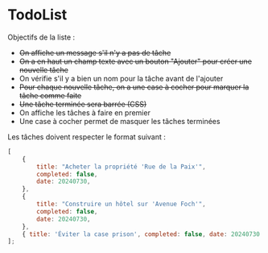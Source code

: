 # TodoList

Objectifs de la liste :

-   <s>On affiche un message s'il n'y a pas de tâche</s>
-   <s>On a en haut un champ texte avec un bouton "Ajouter" pour créer une nouvelle tâche</s>
-   On vérifie s'il y a bien un nom pour la tâche avant de l'ajouter
-   <s>Pour chaque nouvelle tâche, on a une case à cocher pour marquer la tâche comme faite</s>
-   <s>Une tâche terminée sera barrée (CSS)</s>
-   On affiche les tâches à faire en premier
-   Une case à cocher permet de masquer les tâches terminées

Les tâches doivent respecter le format suivant :

```js
[
	{
		title: "Acheter la propriété 'Rue de la Paix'",
		completed: false,
		date: 20240730,
	},
	{
		title: "Construire un hôtel sur 'Avenue Foch'",
		completed: false,
		date: 20240730,
	},
	{ title: 'Éviter la case prison', completed: false, date: 20240730 },
];
```
